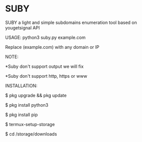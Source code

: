 # SUBY
SUBY a light and simple subdomains enumeration tool based on yougetsignal API


USAGE: python3 suby.py example.com

Replace (example.com) with any domain or IP


NOTE:

*Suby don't support output we will fix

*Suby don't support http, https or www

INSTALLATION:

$ pkg upgrade && pkg update

$ pkg install python3

$ pkg install pip

$ termux-setup-storage 

$ cd /storage/downloads



